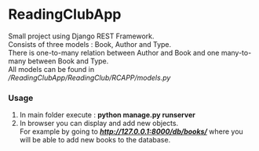 # ReadingClubApp

Small project using Django REST Framework.  
Consists of three models : Book, Author and Type.  
There is one-to-many relation between Author and Book and one many-to-many between Book and Type.  
All models can be found in */ReadingClubApp/ReadingClub/RCAPP/models.py*

### Usage
1. In main folder execute : **python manage.py runserver**  
2. In browser you can display and add new objects.  
    For example by going to ***http://127.0.0.1:8000/db/books/*** where you will be able to add new books to the database.
